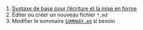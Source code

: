 1. [Syntaxe de base pour l’écriture et la mise en forme][1]
1. Éditer ou créer un nouveau fichier `*.md`
1. Modifier le sommaire [`SUMMARY.md`](SUMMARY.md) si besoin


  [1]: https://docs.github.com/fr/get-started/writing-on-github/getting-started-with-writing-and-formatting-on-github/basic-writing-and-formatting-syntax
